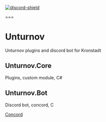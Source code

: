 [discord-shield]: https://img.shields.io/discord/502421788693757965?color=5865F2&logo=discord&logoColor=white
[discord-invite]: https://discord.gg/unturnov

[ ![discord-shield][] ][discord-invite]

===

# Unturnov
 Unturnov plugins and discord bot for Kronstadt

## Unturnov.Core
Plugins, custom module, C#

## Unturnov.Bot
Discord bot, concord, C

[Concord](https://github.com/Cogmasters/concord)
